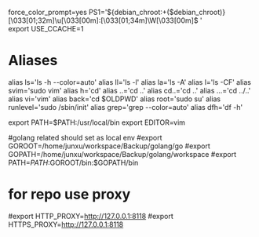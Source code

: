 force_color_prompt=yes
PS1='${debian_chroot:+($debian_chroot)}\[\033[01;32m\]\u\[\033[00m\]:\[\033[01;34m\]\W\[\033[00m\]\$ '    
export USE_CCACHE=1

# Aliases
alias ls='ls -h --color=auto'
alias ll='ls -l'
alias la='ls -A'
alias l='ls -CF'
alias svim='sudo vim'
alias h='cd'
alias ..='cd ..'
alias cd..='cd ..'
alias ...='cd ../..'
alias vi='vim'
alias back='cd $OLDPWD'
alias root='sudo su'
alias runlevel='sudo /sbin/init'
alias grep='grep --color=auto'
alias dfh='df -h'

export PATH=$PATH:/usr/local/bin
export EDITOR=vim

#golang related should set as local env
#export GOROOT=/home/junxu/workspace/Backup/golang/go
#export GOPATH=/home/junxu/workspace/Backup/golang/workspace
#export PATH=$PATH:$GOROOT/bin:$GOPATH/bin

# for repo use proxy
#export HTTP_PROXY=http://127.0.0.1:8118
#export HTTPS_PROXY=http://127.0.0.1:8118
